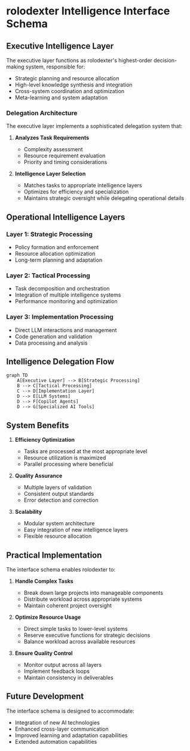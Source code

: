 # rolodexter Intelligence Interface Schema

## Executive Intelligence Layer

The executive layer functions as rolodexter's highest-order decision-making system, responsible for:

- Strategic planning and resource allocation
- High-level knowledge synthesis and integration
- Cross-system coordination and optimization
- Meta-learning and system adaptation

### Delegation Architecture

The executive layer implements a sophisticated delegation system that:

1. **Analyzes Task Requirements**
   - Complexity assessment
   - Resource requirement evaluation
   - Priority and timing considerations

2. **Intelligence Layer Selection**
   - Matches tasks to appropriate intelligence layers
   - Optimizes for efficiency and specialization
   - Maintains strategic oversight while delegating operational details

## Operational Intelligence Layers

### Layer 1: Strategic Processing
- Policy formation and enforcement
- Resource allocation optimization
- Long-term planning and adaptation

### Layer 2: Tactical Processing
- Task decomposition and orchestration
- Integration of multiple intelligence systems
- Performance monitoring and optimization

### Layer 3: Implementation Processing
- Direct LLM interactions and management
- Code generation and validation
- Data processing and analysis

## Intelligence Delegation Flow

```mermaid
graph TD
    A[Executive Layer] --> B[Strategic Processing]
    B --> C[Tactical Processing]
    C --> D[Implementation Layer]
    D --> E[LLM Systems]
    D --> F[Copilot Agents]
    D --> G[Specialized AI Tools]
```

## System Benefits

1. **Efficiency Optimization**
   - Tasks are processed at the most appropriate level
   - Resource utilization is maximized
   - Parallel processing where beneficial

2. **Quality Assurance**
   - Multiple layers of validation
   - Consistent output standards
   - Error detection and correction

3. **Scalability**
   - Modular system architecture
   - Easy integration of new intelligence layers
   - Flexible resource allocation

## Practical Implementation

The interface schema enables rolodexter to:

1. **Handle Complex Tasks**
   - Break down large projects into manageable components
   - Distribute workload across appropriate systems
   - Maintain coherent project oversight

2. **Optimize Resource Usage**
   - Direct simple tasks to lower-level systems
   - Reserve executive functions for strategic decisions
   - Balance workload across available resources

3. **Ensure Quality Control**
   - Monitor output across all layers
   - Implement feedback loops
   - Maintain consistency in deliverables

## Future Development

The interface schema is designed to accommodate:

- Integration of new AI technologies
- Enhanced cross-layer communication
- Improved learning and adaptation capabilities
- Extended automation capabilities